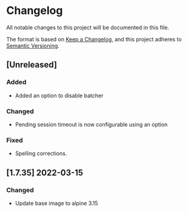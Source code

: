 # Changelog
All notable changes to this project will be documented in this file.

The format is based on [Keep a Changelog](https://keepachangelog.com/en/1.0.0/),
and this project adheres to [Semantic Versioning](https://semver.org/spec/v2.0.0.html).

## [Unreleased]
### Added
- Added an option to disable batcher

### Changed
- Pending session timeout is now configurable using an option

### Fixed
- Spelling corrections.

## [1.7.35] 2022-03-15
### Changed
- Update base image to alpine 3.15
	
	
 
